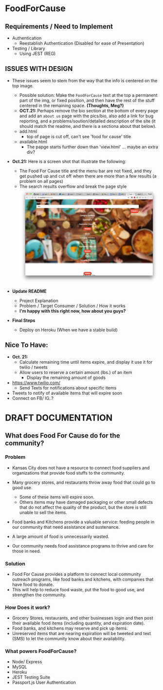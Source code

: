 # FoodForCause


## __Requirements / Need to Implement__
* Authentication
    * Reestablish Authentication (Disabled for ease of Presentation)
* Testing / Library
    * Using JEST (REG)

## __ISSUES WITH DESIGN__
* These issues seem to stem from the way that the info is centered on the top image.
    * Possible solution: Make the  `FoodForCause` text at the top a permanent part of the img, or fixed position, and then have the rest of the stuff centered in the remaining space. __(Thoughts, Meg?)__
    * __OCT.21:__ Perhaps remove the bio section at the bottom of every page and add an `about us` page with the pics/bio, also add a link for bug reporting, and a problems/soution/detailed description of the site (it should match the readme, and there is a sectiona about that below).
    * add.html
        * top of page is cut off, can't see 'food for cause' title
    * available.html
        * The papge starts further down than 'view.html' ... maybe an extra div?
* __Oct.21:__ Here is a screen shot that illustrate the following:
    * The Food For Cause title and the menu bar are not fixed, and they get pushed up and cut off when there are more than a few results (a problem on all pages)
    * The search results overflow and break the page style
    ![Broken Styling Screenshot](./images/Broken-Styling-Example.png)


* __Update README__
    * Project Explanation
    * Problem / Target Consumer / Solution / How it works
    * __I'm happy with this right now, how about you guys?__

* __Final Steps__
    * Deploy on Heroku (When we have a stable build)


## Nice To Have:
* __Oct. 21:__
    * Calculate remaining time until items expire, and display it use it for twilio / tweets
    * Allow users to reserve a certain amount (lbs.) of an item
        * Display the remaining amount of goods
* https://www.twilio.com/
    * Send Texts for notifications about specific items
* Tweets to notify of available items that will expire soon
* Connect on FB/ IG..?

# DRAFT DOCUMENTATION

## What does Food For Cause do for the community?

### Problem
* Kansas City does not have a resource to connect food suppliers and organizations that provide food stuffs to the community.

* Many grocery stores, and restaurants throw away food that could go to good use.
    * Some of these items will expire soon.
    * Others items may have damaged packaging or other small defects that do not affect the quality of the product, but the store is still unable to sell the items.
* Food banks and Kitchens provide a valuable service: feeding people in our community that need assistance and sustenance.
* A large amount of food is unnecessarily wasted.
* Our community needs food assistance programs to thrive and care for those in need.

### Solution
* Food For Cause provides a platform to connect local community outreach programs, like food banks and kitchens, with companies that have food to donate.
* This will help to reduce food waste, put the food to good use, and strengthen the community.

### How Does it work?
* Grocery Stores, restaurants, and other businesses login and then post their available food items (including quantity, and expiration date).
* Food banks, and kitchens may reserve and pick up items.
* Unreserved items that are nearing expiration will be tweeted and text (SMS) to let the community know about their availability.

### What powers FoodForCause?
* Node/ Express
* MySQL
* Heroku
* JEST Testing Suite
* Passport.js User Authentication



